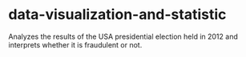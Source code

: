 # data-visualization-and-statistic
Analyzes the results of the USA presidential election held in 2012 and interprets whether it is fraudulent or not.
